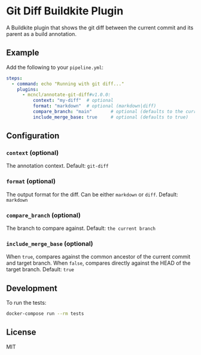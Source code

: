 # Git Diff Buildkite Plugin

A Buildkite plugin that shows the git diff between the current commit and its parent as a build annotation.

## Example

Add the following to your `pipeline.yml`:

```yaml
steps:
  - command: echo "Running with git diff..."
    plugins:
      - mcncl/annotate-git-diff#v1.0.0:
          context: "my-diff"  # optional
          format: "markdown"  # optional (markdown|diff)
          compare_branch: "main"       # optional (defaults to the current branch)
          include_merge_base: true     # optional (defaults to true)
```

## Configuration

### `context` (optional)
The annotation context. Default: `git-diff`

### `format` (optional)
The output format for the diff. Can be either `markdown` or `diff`. Default: `markdown`

### `compare_branch` (optional)
The branch to compare against. Default: `the current branch`

### `include_merge_base` (optional)
When `true`, compares against the common ancestor of the current commit and target branch.
When `false`, compares directly against the HEAD of the target branch.
Default: `true`

## Development

To run the tests:

```bash
docker-compose run --rm tests
```

## License

MIT
